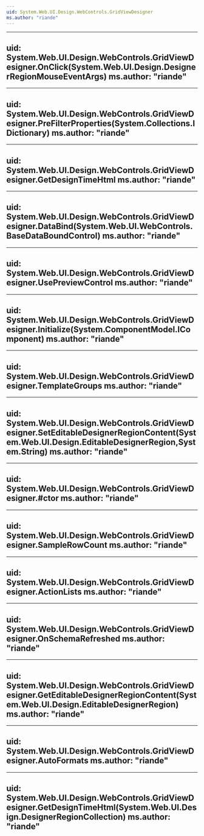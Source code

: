 ```yaml
---
uid: System.Web.UI.Design.WebControls.GridViewDesigner
ms.author: "riande"
---
```


---
uid: System.Web.UI.Design.WebControls.GridViewDesigner.OnClick(System.Web.UI.Design.DesignerRegionMouseEventArgs)
ms.author: "riande"
---

---
uid: System.Web.UI.Design.WebControls.GridViewDesigner.PreFilterProperties(System.Collections.IDictionary)
ms.author: "riande"
---

---
uid: System.Web.UI.Design.WebControls.GridViewDesigner.GetDesignTimeHtml
ms.author: "riande"
---

---
uid: System.Web.UI.Design.WebControls.GridViewDesigner.DataBind(System.Web.UI.WebControls.BaseDataBoundControl)
ms.author: "riande"
---

---
uid: System.Web.UI.Design.WebControls.GridViewDesigner.UsePreviewControl
ms.author: "riande"
---

---
uid: System.Web.UI.Design.WebControls.GridViewDesigner.Initialize(System.ComponentModel.IComponent)
ms.author: "riande"
---

---
uid: System.Web.UI.Design.WebControls.GridViewDesigner.TemplateGroups
ms.author: "riande"
---

---
uid: System.Web.UI.Design.WebControls.GridViewDesigner.SetEditableDesignerRegionContent(System.Web.UI.Design.EditableDesignerRegion,System.String)
ms.author: "riande"
---

---
uid: System.Web.UI.Design.WebControls.GridViewDesigner.#ctor
ms.author: "riande"
---

---
uid: System.Web.UI.Design.WebControls.GridViewDesigner.SampleRowCount
ms.author: "riande"
---

---
uid: System.Web.UI.Design.WebControls.GridViewDesigner.ActionLists
ms.author: "riande"
---

---
uid: System.Web.UI.Design.WebControls.GridViewDesigner.OnSchemaRefreshed
ms.author: "riande"
---

---
uid: System.Web.UI.Design.WebControls.GridViewDesigner.GetEditableDesignerRegionContent(System.Web.UI.Design.EditableDesignerRegion)
ms.author: "riande"
---

---
uid: System.Web.UI.Design.WebControls.GridViewDesigner.AutoFormats
ms.author: "riande"
---

---
uid: System.Web.UI.Design.WebControls.GridViewDesigner.GetDesignTimeHtml(System.Web.UI.Design.DesignerRegionCollection)
ms.author: "riande"
---

